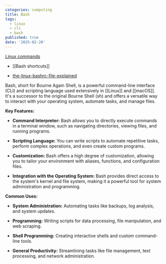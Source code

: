 ```yaml
---
categories: computing
title: Bash
tags:
  - linux
  - cli
  - bash
published: true
date: '2025-02-20'
---
```

[Linux commands](Linux%20commands.md)

*   \[\[Bash shortcuts\]\]
    
*   [the-linux-bashrc-file-explained](https://www.howtogeek.com/the-linux-bashrc-file-explained/)
    

Bash, short for Bourne Again Shell, is a powerful command-line interface (CLI) and scripting language used extensively in \[\[Linux\]\] and \[\[macOS\]\]. It's a successor to the original Bourne Shell (sh) and offers a versatile way to interact with your operating system, automate tasks, and manage files.

**Key Features:**

*   **Command Interpreter:** Bash allows you to directly execute commands in a terminal window, such as navigating directories, viewing files, and running programs.
    
*   **Scripting Language:** You can write scripts to automate repetitive tasks, perform complex operations, and even create custom programs.
    
*   **Customization:** Bash offers a high degree of customization, allowing you to tailor your environment with aliases, functions, and configuration files.
    
*   **Integration with the Operating System:** Bash provides direct access to the system's kernel and file system, making it a powerful tool for system administration and programming.
    

**Common Uses:**

*   **System Administration:** Automating tasks like backups, log analysis, and system updates.
    
*   **Programming:** Writing scripts for data processing, file manipulation, and web scraping.
    
*   **Shell Programming:** Creating interactive shells and custom command-line tools.
    
*   **General Productivity:** Streamlining tasks like file management, text processing, and network administration.

